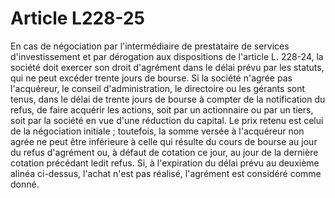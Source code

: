 # Article L228-25

En cas de négociation par l'intermédiaire de prestataire de services d'investissement et par dérogation aux dispositions de l'article L. 228-24, la société doit exercer son droit d'agrément dans le délai prévu par les statuts, qui ne peut excéder trente jours de bourse.   Si la société n'agrée pas l'acquéreur, le conseil d'administration, le directoire ou les gérants sont tenus, dans le délai de trente jours de bourse à compter de la notification du refus, de faire acquérir les actions, soit par un actionnaire ou par un tiers, soit par la société en vue d'une réduction du capital.   Le prix retenu est celui de la négociation initiale ; toutefois, la somme versée à l'acquéreur non agrée ne peut être inférieure à celle qui résulte du cours de bourse au jour du refus d'agrément ou, à défaut de cotation ce jour, au jour de la dernière cotation précédant ledit refus.   Si, à l'expiration du délai prévu au deuxième alinéa ci-dessus, l'achat n'est pas réalisé, l'agrément est considéré comme donné.